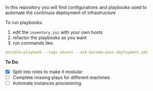 In this repository you will find configurations and playbooks used to automate the continuos deployment of infrastructure

To run playbooks:
1. edit the `inventory.ini` with your own hosts
2. refactor the playbooks as you want
3. run commands like: 
``` yaml
ansible-playbook --tags ubuntu --ask-become-pass deployment.yml
```

**To Do**:
- [x] Split into roles to make it modular
- [ ] Complete missing plays for different machines
- [ ] Automate instances provisioning